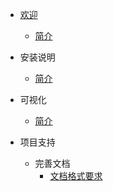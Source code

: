 * [欢迎](_zh-cn/)
  * [简介](_zh-cn/intro/)

* 安装说明
  * [简介](_zh-cn/install/)

* 可视化
  * [简介](_zh-cn/viz/)

* 项目支持
  * 完善文档
    * [文档格式要求](_zh-cn/community/styleguidedoc)